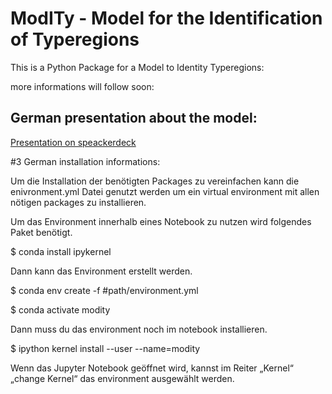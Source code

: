 # ModITy - Model for the Identification of Typeregions

This is a Python Package for a Model to Identity Typeregions:

more informations will follow soon:

## German presentation about the model:


[Presentation on speackerdeck](https://speakerdeck.com/nailend/modell-zur-ableitung-von-typregionen-der-energieversorgung)


#3 German installation informations:

Um die Installation der benötigten Packages zu vereinfachen kann die enivronment.yml Datei
genutzt werden um ein virtual environment mit allen nötigen packages zu installieren.

Um das Environment innerhalb eines Notebook zu nutzen wird folgendes Paket benötigt.

$ conda install ipykernel


Dann kann das Environment erstellt werden. 

$ conda env create -f #path/environment.yml

$ conda activate modity

Dann muss du das environment noch im notebook installieren.

$ ipython kernel install --user --name=modity

Wenn das Jupyter Notebook geöffnet wird, kannst im Reiter „Kernel“ „change Kernel“ das
environment ausgewählt werden.

